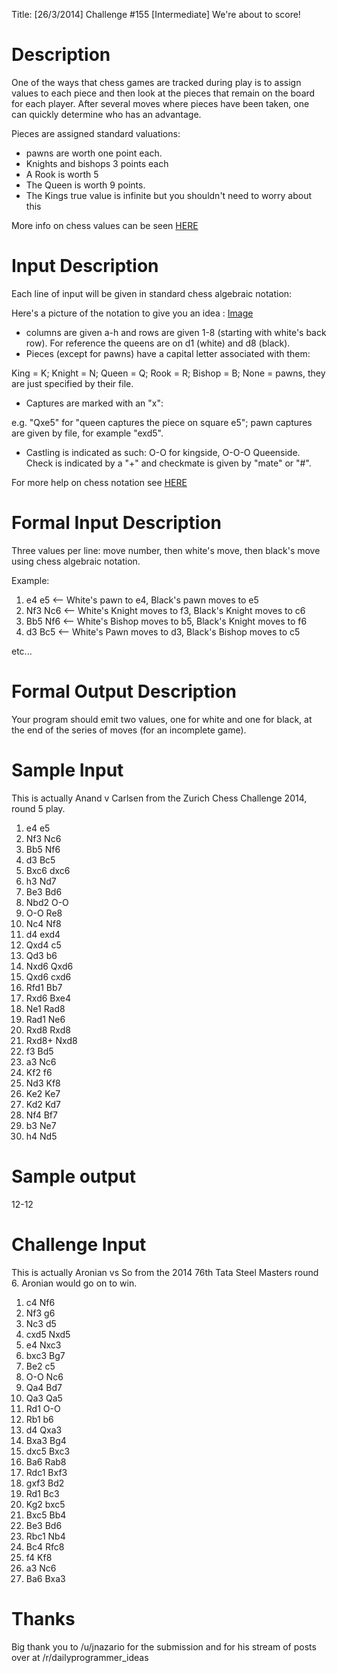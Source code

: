 Title: [26/3/2014] Challenge #155 [Intermediate] We're about to score!

# **Description**


One of the ways that chess games are tracked during play is to assign values to each piece and then look at the pieces that remain on the board for each player. After several moves where pieces have been taken, one can quickly determine who has an advantage.


Pieces are assigned standard valuations: 

* pawns are worth one point each. 
* Knights and bishops 3 points each
* A Rook is worth 5
* The Queen is worth 9 points.
* The Kings true value is infinite but you shouldn't need to worry about this

More info on chess values can be seen [HERE](http://en.wikipedia.org/wiki/Chess_piece_relative_value)


# **Input Description**

Each line of input will be given in standard chess algebraic notation: 

Here's a picture of the notation to give you an idea : [Image](http://home.comcast.net/~danheisman/images/Record_board.jpg)

* columns are given a-h and rows are given 1-8 (starting with white's back row). For reference the queens are on d1 (white) and d8 (black).
* Pieces (except for pawns) have a capital letter associated with them:

 King = K; Knight = N; Queen = Q; Rook = R; Bishop = B; None = pawns, they are just specified by their file. 
* Captures are marked with an "x": 

 e.g. "Qxe5" for "queen captures the piece on square e5"; pawn captures are given by file, for example "exd5". 

* Castling is indicated as such: O-O for kingside, O-O-O Queenside. Check is indicated by a "+" and checkmate is given by "mate" or "#". 

For more help on chess notation see [HERE](http://home.comcast.net/~danheisman/Articles/recording_chess.htm)

# **Formal Input Description**

Three values per line: move number, then white's move, then black's move using chess algebraic notation.

Example:

1. e4 e5          <-- White's pawn to e4, Black's pawn moves to e5
2. Nf3 Nc6       <-- White's Knight moves to f3, Black's Knight moves to c6
3. Bb5 Nf6       <-- White's Bishop moves to b5, Black's Knight moves to f6
4. d3 Bc5        <-- White's Pawn moves to d3, Black's Bishop moves to c5

etc...



# **Formal Output Description**

Your program should emit two values, one for white and one for black, at the end of the series of moves (for an incomplete game).

# **Sample Input**

This is actually Anand v Carlsen from the Zurich Chess Challenge 2014, round 5 play.

1. e4 e5
2. Nf3 Nc6
3. Bb5 Nf6
4. d3 Bc5
5. Bxc6 dxc6
6. h3 Nd7
7. Be3 Bd6
8. Nbd2 O-O
9. O-O Re8
10. Nc4 Nf8
11. d4 exd4
12. Qxd4 c5
13. Qd3 b6
14. Nxd6 Qxd6
15. Qxd6 cxd6
16. Rfd1 Bb7
17. Rxd6 Bxe4
18. Ne1 Rad8
19. Rad1 Ne6
20. Rxd8 Rxd8
21. Rxd8+ Nxd8
22. f3 Bd5
23. a3 Nc6
24. Kf2 f6
25. Nd3 Kf8
26. Ke2 Ke7
27. Kd2 Kd7
28. Nf4 Bf7
29. b3 Ne7
30. h4 Nd5

# **Sample output**

12-12

# **Challenge Input**

This is actually Aronian vs So from the 2014 76th Tata Steel Masters round 6. Aronian would go on to win.

1. c4 Nf6
2. Nf3 g6
3. Nc3 d5
4. cxd5 Nxd5
5. e4 Nxc3
6. bxc3 Bg7
7. Be2 c5
8. O-O Nc6
9. Qa4 Bd7
10. Qa3 Qa5
11. Rd1 O-O
12. Rb1 b6
13. d4 Qxa3
14. Bxa3 Bg4
15. dxc5 Bxc3
16. Ba6 Rab8
17. Rdc1 Bxf3
18. gxf3 Bd2
19. Rd1 Bc3
20. Kg2 bxc5
21. Bxc5 Bb4
22. Be3 Bd6
23. Rbc1 Nb4
24. Bc4 Rfc8
25. f4 Kf8
26. a3 Nc6
27. Ba6 Bxa3



# **Thanks**

Big thank you to /u/jnazario for the submission and for his stream of posts over at /r/dailyprogrammer_ideas
